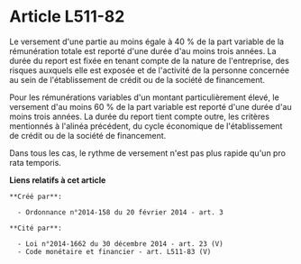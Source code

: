 # Article L511-82

Le versement d'une partie au moins égale à 40 % de la part variable de la rémunération totale est reporté d'une durée d'au
moins trois années. La durée du report est fixée en tenant compte de la nature de l'entreprise, des risques auxquels elle est
exposée et de l'activité de la personne concernée au sein de l'établissement de crédit ou de la société de financement.

Pour les rémunérations variables d'un montant particulièrement élevé, le versement d'au moins 60 % de la part variable est
reporté d'une durée d'au moins trois années. La durée du report tient compte outre, les critères mentionnés à l'alinéa
précédent, du cycle économique de l'établissement de crédit ou de la société de financement.

Dans tous les cas, le rythme de versement n'est pas plus rapide qu'un pro rata temporis.

**Liens relatifs à cet article**

	**Créé par**:

	  - Ordonnance n°2014-158 du 20 février 2014 - art. 3

	**Cité par**:

	  - Loi n°2014-1662 du 30 décembre 2014 - art. 23 (V)
	  - Code monétaire et financier - art. L511-83 (V)
